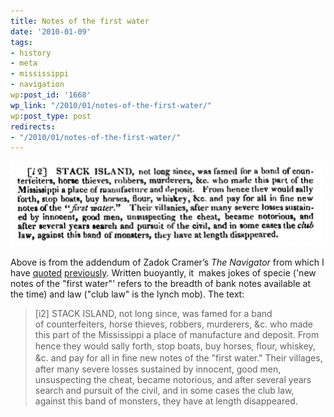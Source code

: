 ```yaml
---
title: Notes of the first water
date: '2010-01-09'
tags:
- history
- meta
- mississippi
- navigation
wp:post_id: '1668'
wp_link: "/2010/01/notes-of-the-first-water/"
wp:post_type: post
redirects:
- "/2010/01/notes-of-the-first-water/"
---
```


![](2010-01-09-Notes-of-the-first-water/navigator-stack-island-500x136.png "The Navigator: Stack Island Text")

Above is from the addendum of Zadok Cramer’s _The Navigator_ from which I have [quoted](http://www.island94.org/2009/10/an-ample-account/) [previously](http://www.island94.org/2009/10/not-another-rogues-nest/). Written buoyantly, it  makes jokes of specie ('new notes of the "first water"' refers to the breadth of bank notes available at the time) and law ("club law" is the lynch mob). The text:

> [i2] STACK ISLAND, not long since, was famed for a band of counterfeiters, horse thieves, robbers, murderers, &c. who made this part of the Mississippi a place of manufacture and deposit. From hence they would sally forth, stop boats, buy horses, ﬂour, whiskey, &c. and pay for all in ﬁne new notes of the "first water." Their villages, after many severe losses sustained by innocent, good men, unsuspecting the cheat, became notorious, and after several years search and pursuit of the civil, and in some cases the club law, against this band of monsters, they have at length disappeared.
